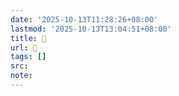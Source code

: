 ```yaml
---
date: '2025-10-13T11:28:26+08:00'
lastmod: '2025-10-13T13:04:51+08:00'
title: 󰝄
url: 󰝄
tags: []
src:
note:
---
```

